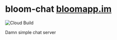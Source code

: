 # bloom-chat [bloomapp.im](https://bloomapp.im)
![Cloud Build](https://storage.googleapis.com/bloom-builds/builds//github.com/montaro/bloom-chat/branches/master.svg)

Damn simple chat server
